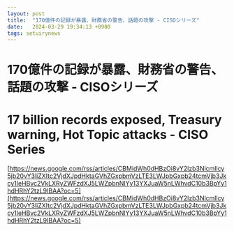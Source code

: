 ```yaml
---
layout: post
title:  "170億件の記録が暴露、財務省の警告、話題の攻撃 - CISOシリーズ"
date:   2024-03-29 19:34:13 +0900
tags: setuirynews 
---
```


# 170億件の記録が暴露、財務省の警告、話題の攻撃 - CISOシリーズ



# 17 billion records exposed, Treasury warning, Hot Topic attacks - CISO Series

[https://news.google.com/rss/articles/CBMidWh0dHBzOi8vY2lzb3Nlcmllcy5jb20vY3liZXItc2VjdXJpdHktaGVhZGxpbmVzLTE3LWJpbGxpb24tcmVjb3Jkcy1leHBvc2VkLXRyZWFzdXJ5LWZpbnNlYy13YXJuaW5nLWhvdC10b3BpYy1hdHRhY2tzL9IBAA?oc=5](https://news.google.com/rss/articles/CBMidWh0dHBzOi8vY2lzb3Nlcmllcy5jb20vY3liZXItc2VjdXJpdHktaGVhZGxpbmVzLTE3LWJpbGxpb24tcmVjb3Jkcy1leHBvc2VkLXRyZWFzdXJ5LWZpbnNlYy13YXJuaW5nLWhvdC10b3BpYy1hdHRhY2tzL9IBAA?oc=5)

